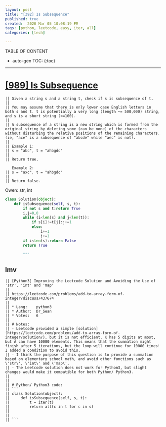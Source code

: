 ```yaml
---
layout: post
title: "[392] Is Subsequence"
published: true
created:  2020 Mar 05 10:08:19 PM
tags: [python, leetcode, easy, iter, all]
categories: [tech]

---
```


TABLE OF CONTENT

* auto-gen TOC:
{:toc}

- - -

# [[989] Is Subsequence](https://leetcode.com/problems/is-subsequence/)

    || Given a string s and a string t, check if s is subsequence of t.                                                                                                                                                                                                      
    ||                                                                                                                                                                                                                                                                       
    || You may assume that there is only lower case English letters in both s and t. t is potentially a very long (length ~= 500,000) string, and s is a short string (<=100).                                                                                               
    ||                                                                                                                                                                                                                                                                       
    || A subsequence of a string is a new string which is formed from the original string by deleting some (can be none) of the characters without disturbing the relative positions of the remaining characters. (ie, "ace" is a subsequence of "abcde" while "aec" is not).
    ||                                                                                                                                                                                                                                                                       
    || Example 1:                                                                                                                                                                                                                                                            
    || s = "abc", t = "ahbgdc"                                                                                                                                                                                                                                               
    ||                                                                                                                                                                                                                                                                       
    || Return true.                                                                                                                                                                                                                                                          
                                                                                                                                                                                                                                                                          
       Example 2:                                                                                                                                                                                                                                                            
    || s = "axc", t = "ahbgdc"                                                                                                                                                                                                                                               
    ||                                                                                                                                                                                                                                                                       
    || Return false.                                                                                                                                                                                                                                                         

Owen: str, int

```python
class Solution(object):
    def isSubsequence(self, s, t):
        if not s and t:return True
        i,j=0,0
        while (i<len(s) and j<len(t)):
            if s[i]!=t[j]:j+=1
            else:
                i+=1
                j+=1
        if i<len(s):return False
        return True

        """
```

## lmv

    || [Python3] Improving the Leetcode Solution and Avoiding the Use of 'str', 'int' and 'map'
    || 
    || https://leetcode.com/problems/add-to-array-form-of-integer/discuss/437674
    || 
    || * Lang:    python3
    || * Author:  Dr_Sean
    || * Votes:   6
    || 
    || # Notes:
    || - Leetcode provided a simple [solution](https://leetcode.com/problems/add-to-array-form-of-integer/solution/), but it is not efficient. K has 5 digits at most, but A can have 10000 elements. This means that the summation might finish after 5 iterations, but the loop will continue for 10000 times! I added a condition to avoid this.
    || - I think the purpose of this question is to provide a summation based on elementary school math, and avoid other functions such as \'str\', \'int\' and \'map\'. 
    || - The Leetcode solution does not work for Python3, but slight changes would make it compatible for both Python/ Python3.
    || 
    || 
    || # Python/ Python3 code:
    || ```
    || class Solution(object):           
    ||     def isSubsequence(self, s, t):
    ||         t = iter(t)               
    ||         return all(c in t for c in s)
    || 
    || 
    || ```
